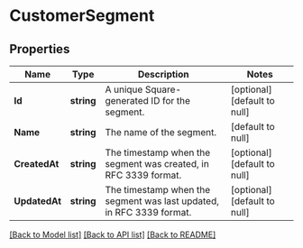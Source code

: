 # CustomerSegment

## Properties
Name | Type | Description | Notes
------------ | ------------- | ------------- | -------------
**Id** | **string** | A unique Square-generated ID for the segment. | [optional] [default to null]
**Name** | **string** | The name of the segment. | [default to null]
**CreatedAt** | **string** | The timestamp when the segment was created, in RFC 3339 format. | [optional] [default to null]
**UpdatedAt** | **string** | The timestamp when the segment was last updated, in RFC 3339 format. | [optional] [default to null]

[[Back to Model list]](../README.md#documentation-for-models) [[Back to API list]](../README.md#documentation-for-api-endpoints) [[Back to README]](../README.md)

